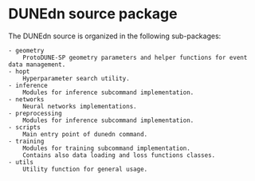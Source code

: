 # DUNEdn source package

The DUNEdn source is organized in the following sub-packages:

    - geometry
        ProtoDUNE-SP geometry parameters and helper functions for event data management.
    - hopt
        Hyperparameter search utility.
    - inference
        Modules for inference subcommand implementation.
    - networks
        Neural networks implementations.
    - preprocessing
        Modules for inference subcommand implementation.
    - scripts
        Main entry point of dunedn command.
    - training
        Modules for training subcommand implementation.  
        Contains also data loading and loss functions classes.
    - utils
        Utility function for general usage.
